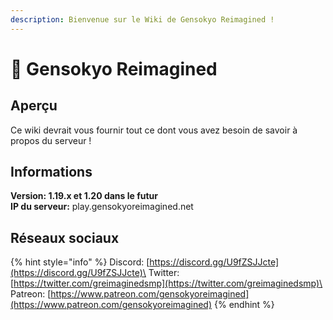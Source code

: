 ```yaml
---
description: Bienvenue sur le Wiki de Gensokyo Reimagined !
---
```


# 👋 Gensokyo Reimagined

## Aperçu

Ce wiki devrait vous fournir tout ce dont vous avez besoin de savoir à propos du serveur !

## Informations

**Version: 1.19.x et 1.20 dans le futur**\
**IP du serveur:** play.gensokyoreimagined.net

## Réseaux sociaux

{% hint style="info" %}
Discord: [https://discord.gg/U9fZSJJcte](https://discord.gg/U9fZSJJcte)\
Twitter: [https://twitter.com/greimaginedsmp](https://twitter.com/greimaginedsmp)\
Patreon: [https://www.patreon.com/gensokyoreimagined](https://www.patreon.com/gensokyoreimagined)
{% endhint %}